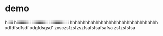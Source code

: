 # demo

hiiiii
hiiiiiiiiiiiiiiiiiiiiiiiiiiiiiiiiiiiiiiiiiiiiiiiii
hhhhhhhhhhhhhhhhhhhhhhhhhhhhhhhhhh
xdfdfsdfsdf
xdgfdsgsd'
zxsczsfzsfzszfsafsfsafsafsa
zsfzsfsfsa

